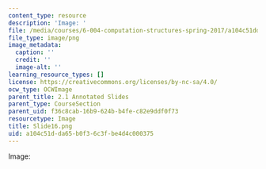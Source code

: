 ```yaml
---
content_type: resource
description: 'Image: '
file: /media/courses/6-004-computation-structures-spring-2017/a104c51dda65b0f36c3fbe4d4c000375_Slide16.png
file_type: image/png
image_metadata:
  caption: ''
  credit: ''
  image-alt: ''
learning_resource_types: []
license: https://creativecommons.org/licenses/by-nc-sa/4.0/
ocw_type: OCWImage
parent_title: 2.1 Annotated Slides
parent_type: CourseSection
parent_uid: f36c8cab-16b9-624b-b4fe-c82e9ddf0f73
resourcetype: Image
title: Slide16.png
uid: a104c51d-da65-b0f3-6c3f-be4d4c000375
---
```

Image: 
